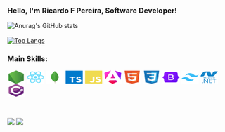 ### Hello, I'm Ricardo F Pereira, Software Developer!



![Anurag's GitHub stats](https://github-readme-stats.vercel.app/api?username=ricardofpe&show_icons=true&theme=dracula)<br><br>
[![Top Langs](https://github-readme-stats.vercel.app/api/top-langs/?username=ricardofpe&layout=compact)](https://github.com/anuraghazra/github-readme-stats)


### Main Skills:

<div style="display: inline_block">

  <img align="center" alt="Ricardo-Node.js" height="30" width="40" src="https://github.com/devicons/devicon/blob/master/icons/nodejs/nodejs-original.svg">
   <img align="center" alt="Ricardo-React" height="30" width="40" src="https://raw.githubusercontent.com/devicons/devicon/master/icons/react/react-original.svg">
       <img align="center" alt="Ricardo-MongoDB" height="30" width="40" src="https://github.com/devicons/devicon/blob/master/icons/mongodb/mongodb-original.svg">
             
  <img align="center" alt="Ricardo-TypeScript" height="30" width="40" src="https://github.com/devicons/devicon/blob/master/icons/typescript/typescript-original.svg">
  
  <img align="center" alt="Ricardo-Js" height="30" width="40" src="https://raw.githubusercontent.com/devicons/devicon/master/icons/javascript/javascript-plain.svg">
 <img align="center" alt="Ricardo-Angular" height="30" width="40" src="https://github.com/devicons/devicon/blob/master/icons/angular/angular-original.svg">
 
  <img align="center" alt="Ricardo-HTML" height="30" width="40" src="https://raw.githubusercontent.com/devicons/devicon/master/icons/html5/html5-original.svg">
  <img align="center" alt="Ricardo-CSS" height="30" width="40" src="https://raw.githubusercontent.com/devicons/devicon/master/icons/css3/css3-original.svg">
  <img align="center" alt="Ricardo-Bootstrap" height="30" width="40" src="https://github.com/devicons/devicon/blob/master/icons/bootstrap/bootstrap-original.svg">


   <img align="center" alt="Ricardo-TailwindCss" height="30" width="40" src="https://github.com/devicons/devicon/blob/master/icons/tailwindcss/tailwindcss-original.svg">
    <img align="center" alt="Ricardo-.Net" height="30" width="40" src="https://github.com/devicons/devicon/blob/master/icons/dot-net/dot-net-plain-wordmark.svg">
      <img align="center" alt="Ricardo-C#" height="30" width="40" src="https://github.com/devicons/devicon/blob/master/icons/csharp/csharp-original.svg">

  
 
 
</div>



 
 
 
</div><br><br>
<div> 
 

 

  <a href = "mailto:ricardofonseca_1@hotmail.com"><img src="https://img.shields.io/badge/-Gmail-%23333?style=for-the-badge&logo=gmail&logoColor=white" target="_blank"></a>
  <a href="https://www.linkedin.com/in/ricardofpe/" target="_blank"><img src="https://img.shields.io/badge/-LinkedIn-%230077B5?style=for-the-badge&logo=linkedin&logoColor=white" target="_blank"></a> 
  
</div>
